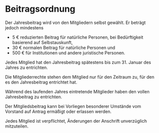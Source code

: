 # Beitragsordnung

Der Jahresbeitrag wird von den Mitgliedern selbst gewählt. Er beträgt jedoch mindestens

*   5 € reduzierten Beitrag für natürliche Personen, bei Bedürftigkeit basierend auf Selbstauskunft,
*   30 € normalen Beitrag für natürliche Personen  und
*   500 € für Institutionen und andere juristische Personen.

Jedes Mitglied hat den Jahresbeitrag spätestens bis zum 31. Januar des Jahres
zu entrichten.

Die Mitgliederrechte stehen dem Mitglied nur für den Zeitraum zu,
für den es den Jahresbeitrag entrichtet hat.

Während des laufenden Jahres eintretende Mitglieder haben
den vollen Jahresbeitrag zu entrichten.

Der Mitgliedsbeitrag kann bei Vorliegen besonderer Umstände
vom Vorstand auf Antrag ermäßigt oder erlassen werden.

Jedes Mitglied ist verpflichtet, Änderungen der
Anschrift unverzüglich mitzuteilen.
